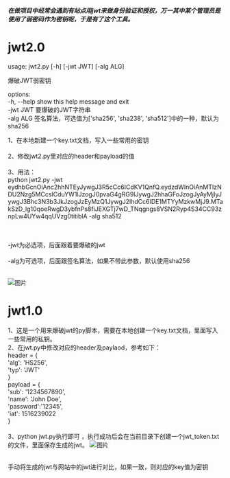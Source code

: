 ##### 在做项目中经常会遇到有站点用jwt来做身份验证和授权，万一其中某个管理员是使用了弱密码作为密钥呢，于是有了这个工具。</br>

# jwt2.0

usage: jwt2.py [-h] [-jwt JWT] [-alg ALG]</br>

爆破JWT弱密钥</br>

options:</br>
  -h, --help  show this help message and exit</br>
  -jwt JWT    要爆破的JWT字符串</br>
  -alg ALG    签名算法，可选值为['sha256', 'sha238', 'sha512']中的一种，默认为sha256</br>

1、在本地新建一个key.txt文档，写入一些常用的密钥</br></br>
2、修改jwt2.py里对应的header和payload的值</br></br>
3、用法：</br>
python jwt2.py -jwt eydhbGcnOiAnc2hhNTEyJywgJ3R5cCc6ICdKV1QnfQ.eydzdWInOiAnMTIzNDU2Nzg5MCcsICduYW1lJzogJ0pvaG4gRG9lJywgJ2hhaGFoJzogJyAyMjIyJywgJ3Bhc3N3b3JkJzogJzEyMzQ1JywgJ2lhdCc6IDE1MTYyMzkwMjJ9.MTakSzD_lg10qoeRwgD3ybfnPs8fiJEXGTj7wD_TNqgngs8VSN2Ryp4S34CC93znpLw4UYw4qqUVzg0titiblA -alg sha512</br></br></br>

-jwt为必选项，后面跟着要爆破的jwt</br></br>
-alg为可选项，后面跟签名算法，如果不带此参数，默认使用sha256</br></br>

![图片](https://user-images.githubusercontent.com/67967304/219557266-67e342dc-33f6-4552-a5ac-7d9003559456.png)






# jwt1.0
1、这是一个用来爆破jwt的py脚本，需要在本地创建一个key.txt文档，里面写入一些常用的私钥。</br>
2、在jwt.py中修改对应的header及paylaod，参考如下：</br>
header = {</br>
    'alg': 'HS256',</br>
    'typ': 'JWT'</br>
}</br>
payload = {</br>
    'sub': '1234567890',</br>
    'name': 'John Doe',</br>
    'password':'12345',</br>
    'iat': 1516239022</br>
}</br>
</br>
3、python jwt.py执行即可 ，执行成功后会在当前目录下创建一个jwt_token.txt的文件，里面保存生成的jwt。
![图片](https://user-images.githubusercontent.com/67967304/219542936-593d596d-0828-4ed5-ad0a-ef1a4679d8a0.png)

</br>手动将生成的jwt与网站中的jwt进行对比，如果一致，则对应的key值为密钥
